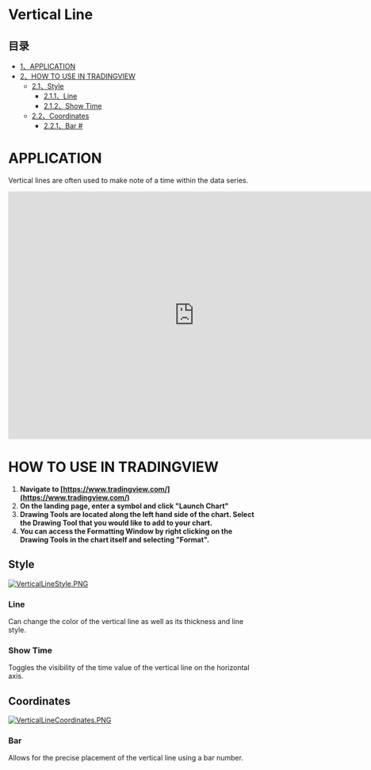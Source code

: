 # Vertical Line

## 目录

-   [1、APPLICATION](#APPLICATION)
-   [2、HOW TO USE IN TRADINGVIEW](#HOW_TO_USE_IN_TRADINGVIEW)
    -   [2.1、Style](#Style)
        -   [2.1.1、Line](#Line)
        -   [2.1.2、Show Time](#Show_Time)
    -   [2.2、Coordinates](#Coordinates)
        -   [2.2.1、Bar #](#Bar_.23)

# APPLICATION

Vertical lines are often used to make note of a time within the data series.

<iframe src="https://www.tradingview.com/embed/wVmjLsgX/" frameborder="0" width="750" height="500"></iframe>

# HOW TO USE IN TRADINGVIEW

1.  **Navigate to  [https://www.tradingview.com/](https://www.tradingview.com/)**
2.  **On the landing page, enter a symbol and click "Launch Chart"**
3.  **Drawing Tools are located along the left hand side of the chart. Select the Drawing Tool that you would like to add to your chart.**
4.  **You can access the Formatting Window by right clicking on the Drawing Tools in the chart itself and selecting "Format".**

## Style

[![VerticalLineStyle.PNG](https://wiki-pics.tradingview.com/tv/public/3/36/VerticalLineStyle.PNG)](https://www.tradingview.com/wiki/File:VerticalLineStyle.PNG)

### Line

Can change the color of the vertical line as well as its thickness and line style.

### Show Time

Toggles the visibility of the time value of the vertical line on the horizontal axis.

## Coordinates

[![VerticalLineCoordinates.PNG](https://wiki-pics.tradingview.com/tv/public/7/7d/VerticalLineCoordinates.PNG)](https://www.tradingview.com/wiki/File:VerticalLineCoordinates.PNG)

### Bar #

Allows for the precise placement of the vertical line using a bar number.